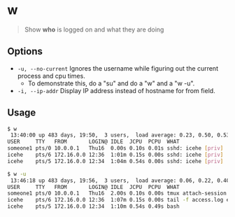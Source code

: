 # w

> Show **who** is logged on and what they are doing

## Options

- `-u, --no-current` Ignores the username while figuring out the current process and cpu times.
    - To demonstrate this, do a "su" and do a "w" and a "w -u".
- `-i, --ip-addr` Display IP address instead of hostname for from field.

## Usage

```bash
$ w
 13:40:00 up 483 days, 19:50,  3 users,  load average: 0.23, 0.50, 0.53
USER     TTY   FROM       LOGIN@ IDLE  JCPU  PCPU  WHAT
someone1 pts/0 10.0.0.1   Thu16  0.00s 0.10s 0.01s sshd: icehe [priv]
icehe    pts/6 172.16.0.0 12:36  1:01m 0.15s 0.00s sshd: icehe [priv]
icehe    pts/5 172.16.0.0 12:34  1:04m 0.54s 0.00s sshd: icehe [priv]
```

```bash
$ w -u
 13:46:18 up 483 days, 19:56,  3 users,  load average: 0.06, 0.22, 0.40
USER     TTY   FROM       LOGIN@ IDLE  JCPU  PCPU  WHAT
someone1 pts/0 10.0.0.1   Thu16  2.00s 0.10s 0.00s tmux attach-session -t 0
icehe    pts/6 172.16.0.0 12:36  1:07m 0.15s 0.00s tail -f access.log error.log
icehe    pts/5 172.16.0.0 12:34  1:10m 0.54s 0.49s bash
```
